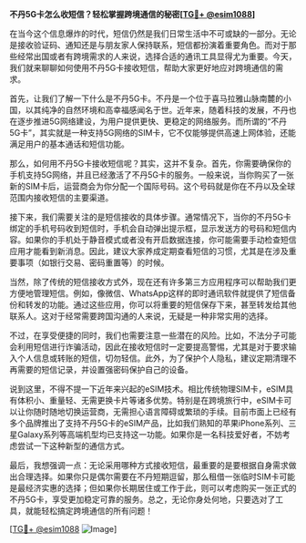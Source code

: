 **不丹5G卡怎么收短信？轻松掌握跨境通信的秘密[[TG💪+ @esim1088](https://t.me/s/esim1088)]**

在当今这个信息爆炸的时代，短信仍然是我们日常生活中不可或缺的一部分。无论是接收验证码、通知还是与朋友家人保持联系，短信都扮演着重要角色。而对于那些经常出国或者有跨境需求的人来说，选择合适的通讯工具显得尤为重要。今天，我们就来聊聊如何使用不丹5G卡接收短信，帮助大家更好地应对跨境通信的需求。

首先，让我们了解一下什么是不丹5G卡。不丹是一个位于喜马拉雅山脉南麓的小国，以其纯净的自然环境和高幸福感闻名于世。近年来，随着科技的发展，不丹也在逐步推进5G网络建设，为用户提供更快、更稳定的网络服务。而所谓的“不丹5G卡”，其实就是一种支持5G网络的SIM卡，它不仅能够提供高速上网体验，还能满足用户的基本通话和短信功能。

那么，如何用不丹5G卡接收短信呢？其实，这并不复杂。首先，你需要确保你的手机支持5G网络，并且已经激活了不丹5G卡的服务。一般来说，当你购买了一张新的SIM卡后，运营商会为你分配一个国际号码。这个号码就是你在不丹以及全球范围内接收短信的主要渠道。

接下来，我们需要关注的是短信接收的具体步骤。通常情况下，当你的不丹5G卡绑定的手机号码收到短信时，手机会自动弹出提示框，显示发送方的号码和短信内容。如果你的手机处于静音模式或者没有开启数据连接，你可能需要手动检查短信应用才能看到新消息。因此，建议大家养成定期查看短信的习惯，尤其是在涉及重要事项（如银行交易、密码重置等）的时候。

当然，除了传统的短信接收方式外，现在还有许多第三方应用程序可以帮助我们更方便地管理短信。例如，像微信、WhatsApp这样的即时通讯软件就提供了短信备份和转发的功能。通过这些应用，你可以将重要的短信保存下来，甚至转发给其他联系人。这对于经常需要跨国沟通的人来说，无疑是一种非常实用的选择。

不过，在享受便捷的同时，我们也需要注意一些潜在的风险。比如，不法分子可能会利用短信进行诈骗活动，因此在接收短信时一定要提高警惕，尤其是对于要求输入个人信息或转账的短信，切勿轻信。此外，为了保护个人隐私，建议定期清理不再需要的短信记录，并设置强密码保护自己的设备。

说到这里，不得不提一下近年来兴起的eSIM技术。相比传统物理SIM卡，eSIM具有体积小、重量轻、无需更换卡片等诸多优势。特别是在跨境旅行中，eSIM卡可以让你随时随地切换运营商，无需担心语言障碍或繁琐的手续。目前市面上已经有多个品牌推出了支持不丹5G卡的eSIM产品，比如我们熟知的苹果iPhone系列、三星Galaxy系列等高端机型均已支持这一功能。如果你是一名科技爱好者，不妨考虑尝试一下这种新型的通信方式。

最后，我想强调一点：无论采用哪种方式接收短信，最重要的是要根据自身需求做出合理选择。如果你只是偶尔需要在不丹短期逗留，那么租借一张临时SIM卡可能是最经济实惠的选择；但如果你长期居住或工作于此，则可以考虑购买一张正式的不丹5G卡，享受更加稳定可靠的服务。总之，无论你身处何地，只要选对了工具，就能轻松搞定跨境通信的所有问题！

[[TG💪+ @esim1088](https://t.me/s/esim1088) ![Image](https://i.postimg.cc/4NQfJmqS/Snipaste-2025-05-13-00-14-12.png)]